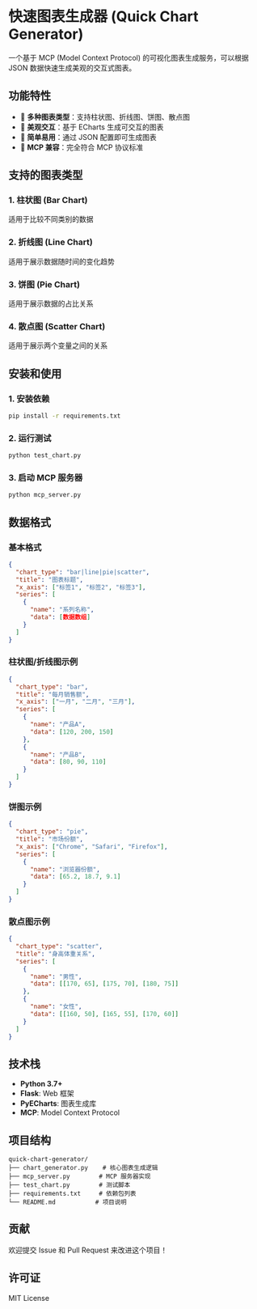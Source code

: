 # 快速图表生成器 (Quick Chart Generator)

一个基于 MCP (Model Context Protocol) 的可视化图表生成服务，可以根据 JSON 数据快速生成美观的交互式图表。

## 功能特性

- 🎯 **多种图表类型**：支持柱状图、折线图、饼图、散点图
- 🎨 **美观交互**：基于 ECharts 生成可交互的图表
- 🚀 **简单易用**：通过 JSON 配置即可生成图表
- 🔌 **MCP 兼容**：完全符合 MCP 协议标准

## 支持的图表类型

### 1. 柱状图 (Bar Chart)
适用于比较不同类别的数据

### 2. 折线图 (Line Chart)  
适用于展示数据随时间的变化趋势

### 3. 饼图 (Pie Chart)
适用于展示数据的占比关系

### 4. 散点图 (Scatter Chart)
适用于展示两个变量之间的关系

## 安装和使用

### 1. 安装依赖
```bash
pip install -r requirements.txt
```

### 2. 运行测试
```bash
python test_chart.py
```

### 3. 启动 MCP 服务器
```bash
python mcp_server.py
```

## 数据格式

### 基本格式
```json
{
  "chart_type": "bar|line|pie|scatter",
  "title": "图表标题",
  "x_axis": ["标签1", "标签2", "标签3"],
  "series": [
    {
      "name": "系列名称",
      "data": [数据数组]
    }
  ]
}
```

### 柱状图/折线图示例
```json
{
  "chart_type": "bar",
  "title": "每月销售额",
  "x_axis": ["一月", "二月", "三月"],
  "series": [
    {
      "name": "产品A",
      "data": [120, 200, 150]
    },
    {
      "name": "产品B", 
      "data": [80, 90, 110]
    }
  ]
}
```

### 饼图示例
```json
{
  "chart_type": "pie",
  "title": "市场份额",
  "x_axis": ["Chrome", "Safari", "Firefox"],
  "series": [
    {
      "name": "浏览器份额",
      "data": [65.2, 18.7, 9.1]
    }
  ]
}
```

### 散点图示例
```json
{
  "chart_type": "scatter",
  "title": "身高体重关系",
  "series": [
    {
      "name": "男性",
      "data": [[170, 65], [175, 70], [180, 75]]
    },
    {
      "name": "女性", 
      "data": [[160, 50], [165, 55], [170, 60]]
    }
  ]
}
```

## 技术栈

- **Python 3.7+**
- **Flask**: Web 框架
- **PyECharts**: 图表生成库
- **MCP**: Model Context Protocol

## 项目结构

```
quick-chart-generator/
├── chart_generator.py    # 核心图表生成逻辑
├── mcp_server.py        # MCP 服务器实现
├── test_chart.py        # 测试脚本
├── requirements.txt     # 依赖包列表
└── README.md           # 项目说明
```

## 贡献

欢迎提交 Issue 和 Pull Request 来改进这个项目！

## 许可证

MIT License